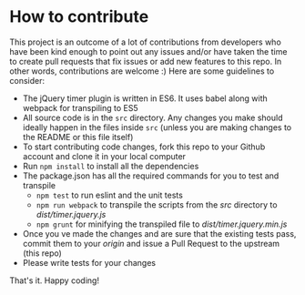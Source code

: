 # How to contribute

This project is an outcome of a lot of contributions from developers who have been kind enough to point out any issues and/or have taken the time to create pull requests that fix issues or add new features to this repo. In other words, contributions are welcome :) Here are some guidelines to consider:

- The jQuery timer plugin is written in ES6. It uses babel along with webpack for transpiling to ES5
- All source code is in the `src` directory. Any changes you make should ideally happen in the files inside `src` (unless you are making changes to the README or this file itself)
- To start contributing code changes, fork this repo to your Github account and clone it in your local computer
- Run `npm install` to install all the dependencies
- The package.json has all the required commands for you to test and transpile
    * `npm test` to run eslint and the unit tests
    * `npm run webpack` to transpile the scripts from the _src_ directory to _dist/timer.jquery.js_
    * `npm grunt` for minifying the transpiled file to _dist/timer.jquery.min.js_
- Once you ve made the changes and are sure that the existing tests pass, commit them to your _origin_ and issue a Pull Request to the upstream (this repo)
- Please write tests for your changes

That's it. Happy coding!